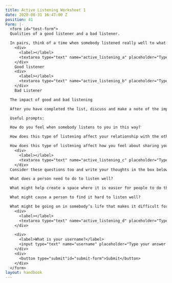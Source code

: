 ```yaml
---
title: Active Listening Worksheet 1
date: 2020-08-31 16:47:00 Z
position: 41
Form: |-
  <form id="test-form">
  Qualities of a good listener and a bad listener.

  In pairs, think of a time when somebody listened really well to what you were sharing with them and another time when somebody listened very badly to what you were sharing with them. Without disclosing who they are, discuss these qualities make some notes about what you felt made them a good listener or bad listener.
    <div>
      <label></label>
      <textarea type="text" name="active_listening_a" placeholder="Type your answer here"/></textarea>
    </div>
    Good listener
    <div>
      <label></label>
      <textarea type="text" name="active_listening_b" placeholder="Type your answer here"/></textarea>
    </div>
    Bad Listener

  The impact of good and bad listening

  After you have completed the list, discuss and make a note of the impact that these two different types of listening have on your experience with that person.

  Useful prompts:

  How do you feel when somebody listens to you in this way?

  How does this type of listening affect your relationship with the other person?

  How does this type of listening affect how you feel about sharing your difficulties?
    <div>
      <label></label>
      <textarea type="text" name="active_listening_c" placeholder="Type your answer here"/></textarea>
    </div>
  Consider these questions too and write your thoughts in the box below:

  What does a person need to do to listen well?

  What might help create a space where it is easier for people to do this?

  What might cause a person to find it hard to listen well?

  What might be going on in somebody’s life that makes it difficult for them to listen?
    <div>
      <label></label>
      <textarea type="text" name="active_listening_d" placeholder="Type your answer here"/></textarea>
    </div>

    <div>
      <label>What is your username?</label>
      <input type="text" name="username" placeholder="Type your answer here"/></input>
    </div>
    <div>
      <button type="submit"id="submit-form">Submit</button>
    </div>
  </form>
layout: handbook
---
```


